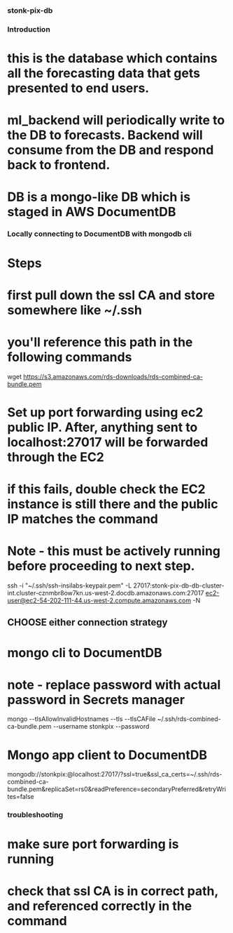 ### stonk-pix-db ###

### Introduction ###

# this is the database which contains all the forecasting data that gets presented to end users. 
# ml_backend will periodically write to the DB to forecasts. Backend will consume from the DB and respond back to frontend. 
# DB is a mongo-like DB which is staged in AWS DocumentDB


### Locally connecting to DocumentDB with mongodb cli ###

# Steps #

# first pull down the ssl CA and store somewhere like ~/.ssh
# you'll reference this path in the following commands
wget https://s3.amazonaws.com/rds-downloads/rds-combined-ca-bundle.pem


# Set up port forwarding using ec2 public IP. After, anything sent to localhost:27017 will be forwarded through the EC2
# if this fails, double check the EC2 instance is still there and the public IP matches the command
# Note - this must be actively running before proceeding to next step. 
ssh -i "~/.ssh/ssh-insilabs-keypair.pem" -L 27017:stonk-pix-db-db-cluster-int.cluster-cznmbr8ow7kn.us-west-2.docdb.amazonaws.com:27017 ec2-user@ec2-54-202-111-44.us-west-2.compute.amazonaws.com -N 


## CHOOSE either connection strategy ##

# mongo cli to DocumentDB
# note - replace password with actual password in Secrets manager
mongo --tlsAllowInvalidHostnames --tls --tlsCAFile ~/.ssh/rds-combined-ca-bundle.pem --username stonkpix --password <get PW in AWS Secrets manager>

# Mongo app client to DocumentDB
mongodb://stonkpix:<get PW in AWS Secrets manager>@localhost:27017/?ssl=true&ssl_ca_certs=~/.ssh/rds-combined-ca-bundle.pem&replicaSet=rs0&readPreference=secondaryPreferred&retryWrites=false


### troubleshooting ###
# make sure port forwarding is running
# check that ssl CA is in correct path, and referenced correctly in the command

